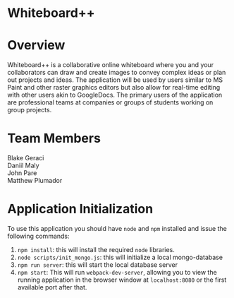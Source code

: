 # Whiteboard++

# Overview

Whiteboard++ is a collaborative online whiteboard where you and your collaborators can draw and create images to convey complex ideas or plan out projects and ideas. The application will be used by users similar to MS Paint and other raster graphics editors but also allow for real-time editing with other users akin to GoogleDocs. The primary users of the application are professional teams at companies or groups of students working on group projects. 

# Team Members

Blake Geraci<br/>
Daniil Maly<br/>
John Pare <br/>
Matthew Plumador

# Application Initialization

To use this application you should have `node` and `npm` installed and issue the following commands:

1. `npm install`: this will install the required `node` libraries.
2. `node scripts/init_mongo.js`: this will initialize a local mongo-database
3. `npm run server`: this will start the local database server
4. `npm start`: This will run `webpack-dev-server`, allowing you to view the running application in the browser window at `localhost:8080` or the first available port after that.
